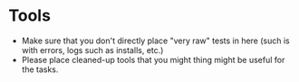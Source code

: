 # Tools 

- Make sure that you don't directly place "very raw" tests in here (such is with errors, logs such as installs, etc.)
- Please place cleaned-up tools that you might thing might be useful for the tasks. 


